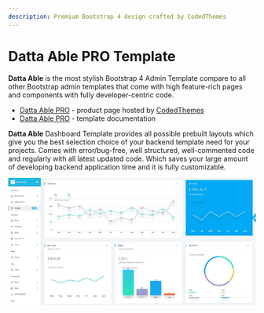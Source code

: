 ```yaml
---
description: Premium Bootstrap 4 design crafted by CodedThemes
---
```


# Datta Able PRO Template

**Datta Able** is the most stylish Bootstrap 4 Admin Template compare to all other Bootstrap admin templates that come with high feature-rich pages and components with fully developer-centric code.

* [Datta Able PRO](https://bit.ly/36XkKCk) - product page hosted by [CodedThemes](../partners/codedthemes.md)
* [Datta Able PRO](https://bit.ly/2RoScw7) - template documentation

**Datta Able** Dashboard Template provides all possible prebuilt layouts which give you the best selection choice of your backend template need for your projects. Comes with error/bug-free, well structured, well-commented code and regularly with all latest updated code. Which saves your large amount of developing backend application time and it is fully customizable.

![Datta Able PRO - Premium Bootstrap Template](../../.gitbook/assets/docs-cover-datta-able-pro.jpg)
